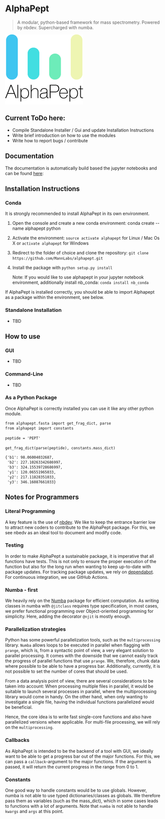 # AlphaPept
> A modular, python-based framework for mass spectrometry. Powered by nbdev. Supercharged with numba.


![alphapept](img\alphapept_logo.png)

## Current ToDo here:

- Compile Standalone Installer / Gui and update Installation Instructions
- Write brief introduction on how to use the modules
- Write how to report bugs / contribute


## Documentation

The documentation is automatically build based the jupyter notebooks and can be found [here](https://mannlabs.github.io/alphapept/):

## Installation Instructions

### Conda
It is strongly recommended to install AlphaPept in its own environment.
1. Open the console and create a new conda environment: conda create --name alphapept python
2. Activate the environment: `source activate alphapept` for Linux / Mac Os X or `activate alphapept` for Windows
2. Redirect to the folder of choice and clone the repository: `git clone https://github.com/MannLabs/alphapept.git`
3. Install the package with `python setup.py install`

    Note: If you would like to use alphapept in your jupyter notebook environment, additionally install nb_conda: `conda install nb_conda`

If AlphaPept is installed correctly, you should be able to import Alphapept as a package within the environment, see below.

### Standalone Installation

* TBD

## How to use

### GUI

* TBD

### Command-Line

* TBD


### As a Python Package
Once AlphaPept is correctly installed you can use it like any other python module.

```
from alphapept.fasta import get_frag_dict, parse
from alphapept import constants

peptide = 'PEPT'

get_frag_dict(parse(peptide), constants.mass_dict)
```




    {'b1': 98.06004032687,
     'b2': 227.10263342686997,
     'b3': 324.15539728686997,
     'y1': 120.06551965033,
     'y2': 217.11828351033,
     'y3': 346.16087661033}



## Notes for Programmers

### Literal Programming
A key feature is the use of [nbdev](https://github.com/fastai/nbdev). We like to keep the entrance barrier low to attract new coders to contribute to the AlphaPept package. For this, we see nbedv as an ideal tool to document and modify code.

### Testing

In order to make AlphaPept a sustainable package, it is imperative that all functions have tests. This is not only to ensure the proper execution of the function but also for the long run when wanting to keep up-to-date with package updates. For tracking package updates, we rely on [dependabot](https://dependabot.com). For continuous integration, we use GitHub Actions.

### Numba - first

We heavily rely on the [Numba](http://numba.pydata.org) package for efficient computation. As writing classes in numba with `@jitclass` requires type specification, in most cases, we prefer functional programming over
Object-oriented programming for simplicity. Here, adding the decorator `@njit` is mostly enough.

### Parallelization strategies

Python has some powerful parallelization tools, such as the `multiprocessing` library. `Numba` allows loops to be executed in parallel when flagging with `prange`, which is, from a syntactic point of view, a very elegant solution to parallel processing. It comes with the downside that we cannot easily track the progress of parallel functions that use `prange`. We, therefore, chunk data where possible to be able to have a progress bar. Additionally, currently, it is not possible to set the number of cores that should be used.

From a data analysis point of view, there are several considerations to be taken into account: When processing multiple files in parallel, it would be suitable to launch several processes in parallel, where the multiprocessing library would come in handy. On the other hand, when only wanting to investigate a single file, having the individual functions parallelized would be beneficial.

Hence, the core idea is to write fast single-core functions and also have parallelized versions where applicable. For multi-file processing, we will rely on the `multiprocessing`.

### Callbacks

As AlphaPept is intended to be the backend of a tool with GUI, we ideally want to be able to get a progress bar out of the major functions. For this, we can pass a `callback`-argument to the major functions. If the argument is passed, it will return the current progress in the range from 0 to 1.

### Constants 

One good way to handle constants would be to use globals. However, numba is not able to use typed dictionaries/classes as globals. We therefore pass them as variables (such as the mass_dict), which in some cases leads to functions with a lot of arguments. Note that `numba` is not able to handle `kwargs` and `args` at this point.
